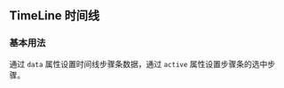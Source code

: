 <div class="demo-header">
<p class="overviewicon">
  <span class="wapi-navigation-steps"/>
</p>

## TimeLine 时间线

<nova-uxlink widget-name="Steps"></nova-uxlink>
</div>

### 基本用法

通过 `data` 属性设置时间线步骤条数据，通过 `active` 属性设置步骤条的选中步骤。

<nova-demo-view link="time-line/basic-usage.vue"></nova-demo-view>

<br>

<nova-attributes link="time-line"></nova-attributes>
